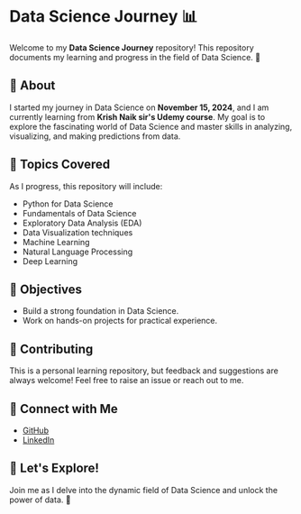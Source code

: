 # Data Science Journey 📊

Welcome to my **Data Science Journey** repository! This repository documents my learning and progress in the field of Data Science. 🚀

## 🌟 About
I started my journey in Data Science on **November 15, 2024**, and I am currently learning from **Krish Naik sir's Udemy course**. My goal is to explore the fascinating world of Data Science and master skills in analyzing, visualizing, and making predictions from data.

## 🧠 Topics Covered
As I progress, this repository will include:
- Python for Data Science
- Fundamentals of Data Science
- Exploratory Data Analysis (EDA)
- Data Visualization techniques
- Machine Learning 
- Natural Language Processing
- Deep Learning


## 🎯 Objectives
- Build a strong foundation in Data Science.
- Work on hands-on projects for practical experience.

## 🤝 Contributing
This is a personal learning repository, but feedback and suggestions are always welcome! Feel free to raise an issue or reach out to me.

## 🔗 Connect with Me
- [GitHub](https://github.com/Irfan140)
- [LinkedIn](https://www.linkedin.com/in/irfan-mehmud-7a409b280/)

## 🚀 Let's Explore!
Join me as I delve into the dynamic field of Data Science and unlock the power of data. 🌟
